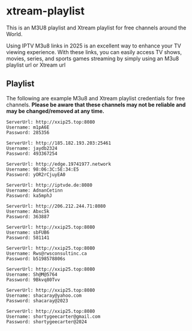 # xtream-playlist

This is an M3U8 playlist and Xtream playlist for free channels around the World.

Using IPTV M3u8 links in 2025 is an excellent way to enhance your TV viewing experience. With these links, you can easily access TV shows, movies, series, and sports games streaming by simply using an M3u8 playlist url or Xtream url


## Playlist

The following are example M3u8 and Xtream playlist credentials for free channels.  **Please be aware that these channels may not be reliable and may be changed/removed at any time.**

 

  ```
ServerUrl: http://xxip25.top:8080
Username: m1pA6E
Password: 285356
   ```
 ```
ServerUrl: http://185.182.193.203:25461
Username: jaydb2324
Password: 493367254
   ```
```
ServerUrl: http://edge.19741977.network
Username: 98:06:3C:5E:34:E5
Password: yOR2rCjuyEA0
   ```
```
ServerUrl: http://iptvde.de:8080
Username: AdnanCetinn
Password: ka5mphJ
   ```
```
ServerUrl: http://206.212.244.71:8080
Username: Abxc5k
Password: 363887
   ```
```
ServerUrl: http://xxip25.top:8080
Username: sbFUB6
Password: 581141
   ```
```
ServerUrl: http://xxip25.top:8080
Username: Rws@rwsconsultinc.ca
Password: b5198578806s
   ```
```
ServerUrl: http://xxip25.top:8080
Username: Sh@M@5764
Password: 9Bkvq80Tvv
   ```
```
ServerUrl: http://xxip25.top:8080
Username: shacaray@yahoo.com
Password: shacaray@2023
   ```
```
ServerUrl: http://xxip25.top:8080
Username: shortygeecarter@gmail.com
Password: shortygeecarter@2024
   ```
